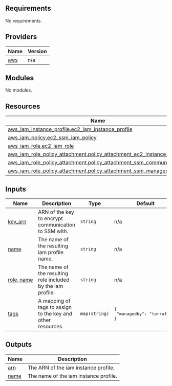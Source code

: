 ## Requirements

No requirements.

## Providers

| Name | Version |
|------|---------|
| <a name="provider_aws"></a> [aws](#provider\_aws) | n/a |

## Modules

No modules.

## Resources

| Name | Type |
|------|------|
| [aws_iam_instance_profile.ec2_iam_instance_profile](https://registry.terraform.io/providers/hashicorp/aws/latest/docs/resources/iam_instance_profile) | resource |
| [aws_iam_policy.ec2_ssm_iam_policy](https://registry.terraform.io/providers/hashicorp/aws/latest/docs/resources/iam_policy) | resource |
| [aws_iam_role.ec2_iam_role](https://registry.terraform.io/providers/hashicorp/aws/latest/docs/resources/iam_role) | resource |
| [aws_iam_role_policy_attachment.policy_attachment_ec2_instance_connect](https://registry.terraform.io/providers/hashicorp/aws/latest/docs/resources/iam_role_policy_attachment) | resource |
| [aws_iam_role_policy_attachment.policy_attachment_ssm_communication](https://registry.terraform.io/providers/hashicorp/aws/latest/docs/resources/iam_role_policy_attachment) | resource |
| [aws_iam_role_policy_attachment.policy_attachment_ssm_managed_core](https://registry.terraform.io/providers/hashicorp/aws/latest/docs/resources/iam_role_policy_attachment) | resource |

## Inputs

| Name | Description | Type | Default | Required |
|------|-------------|------|---------|:--------:|
| <a name="input_key_arn"></a> [key\_arn](#input\_key\_arn) | ARN of the key to encrypt communication to SSM with. | `string` | n/a | yes |
| <a name="input_name"></a> [name](#input\_name) | The name of the resulting iam profile name. | `string` | n/a | yes |
| <a name="input_role_name"></a> [role\_name](#input\_role\_name) | The name of the resulting role included by the iam profile. | `string` | n/a | yes |
| <a name="input_tags"></a> [tags](#input\_tags) | A mapping of tags to assign to the key and other resources. | `map(string)` | <pre>{<br>  "managedby": "terraform"<br>}</pre> | no |

## Outputs

| Name | Description |
|------|-------------|
| <a name="output_arn"></a> [arn](#output\_arn) | The ARN of the iam instance profile. |
| <a name="output_name"></a> [name](#output\_name) | The name of the iam instance profile. |
